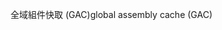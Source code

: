 <span data-ttu-id="afaa2-101">全域組件快取 (GAC)</span><span class="sxs-lookup"><span data-stu-id="afaa2-101">global assembly cache (GAC)</span></span>